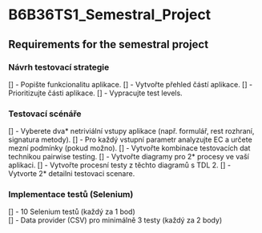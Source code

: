 # B6B36TS1_Semestral_Project



## Requirements for the semestral project
### Návrh testovací strategie
[] - Popište funkcionalitu aplikace.
[] - Vytvořte přehled částí aplikace.
[] - Prioritizujte části aplikace.
[] - Vypracujte test levels.
### Testovací scénáře
[] - Vyberete dva* netriviální vstupy aplikace (např. formulář, rest rozhraní, signatura metody).
[] - Pro každý vstupní parametr analyzujte EC a určete mezní podmínky (pokud možno).
[] - Vytvořte kombinace testovacích dat technikou pairwise testing.
[] - Vytvořte diagramy pro 2* procesy ve vaší aplikaci.
[] - Vytvořte procesní testy z těchto diagramů s TDL 2.
[] - Vytvorte 2* detailni testovaci scenare.
### Implementace testů (Selenium)
[] - 10 Selenium testů (každý za 1 bod)   
[] - Data provider (CSV) pro minimálně 3 testy (každý za 2 body)
